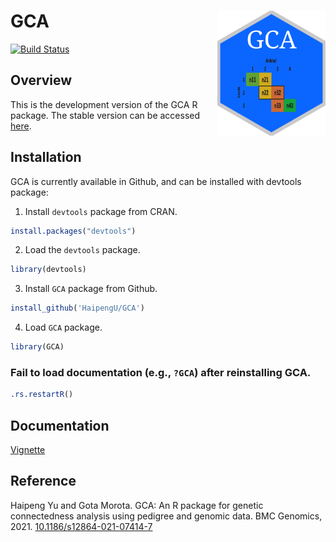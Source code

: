 
<!-- README.md is generated from README.Rmd. Please edit README.Rmd (this file) -->

# GCA <img src="man/figures/GCA.png" height="200" align="right"/>

[![Build
Status](https://travis-ci.org/HaipengU/GCA.svg?branch=master)](https://travis-ci.org/HaipengU/GCA)

## Overview

This is the development version of the GCA R package. The stable version
can be accessed [here](https://github.com/QGresources/GCA).

## Installation

GCA is currently available in Github, and can be installed with devtools
package:

1.  Install `devtools` package from CRAN.

<!-- end list -->

``` r
install.packages("devtools")
```

2.  Load the `devtools` package.

<!-- end list -->

``` r
library(devtools)
```

3.  Install `GCA` package from Github.

<!-- end list -->

``` r
install_github('HaipengU/GCA')
```

4.  Load `GCA` package.

<!-- end list -->

``` r
library(GCA)
```

### Fail to load documentation (e.g., `?GCA`) after reinstalling GCA.

``` r
.rs.restartR() 
```

## Documentation

[Vignette](https://qgresources.github.io/GCA_Vignette/GCA.html)

## Reference

Haipeng Yu and Gota Morota. GCA: An R package for genetic connectedness
analysis using pedigree and genomic data. BMC Genomics, 2021.
[10.1186/s12864-021-07414-7](https://bmcgenomics.biomedcentral.com/articles/10.1186/s12864-021-07414-7)
